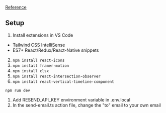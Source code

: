 [Reference](https://youtu.be/sUKptmUVIBM)

## Setup
1. Install extensions in VS Code
  - Tailwind CSS IntelliSense
  - ES7+ React/Redux/React-Native snippets
2. `npm install react-icons`
3. `npm install framer-motion`
4. `npm install clsx`
5. `npm install react-intersection-observer`
6. `npm install react-vertical-timeline-component`

`npm run dev`

1. Add RESEND_API_KEY environment variable in .env.local
2. In the send-email.ts action file, change the "to" email to your own email
